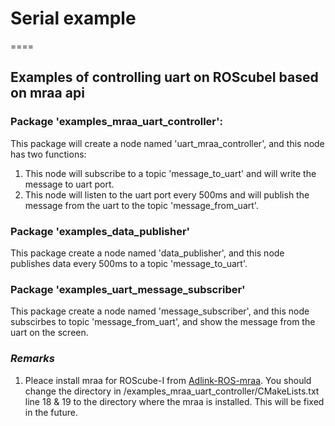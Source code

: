 # Serial example
====
## Examples of controlling uart on ROScubeI based on mraa api

### Package 'examples_mraa_uart_controller':
This package will create a node named 'uart_mraa_controller', and this node has two functions:
1. This node will subscribe to a topic 'message_to_uart' and will write the message to uart port. 
2. This node will listen to the uart port every 500ms and will publish the message from the uart to the topic 'message_from_uart'.

### Package 'examples_data_publisher'
This package create a node named 'data_publisher', and this node publishes data every 500ms to a topic 'message_to_uart'.

### Package 'examples_uart_message_subscriber'
This package create a node named 'message_subscriber', and this node subscirbes to topic 'message_from_uart', and show the message from the uart on the screen.

### *Remarks*
1. Pleace install mraa for ROScube-I from [Adlink-ROS-mraa](https://github.com/Adlink-ROS/mraa.git).
You should change the directory in /examples_mraa_uart_controller/CMakeLists.txt line 18 & 19 to the directory where the mraa is installed. This will be fixed in the future.


